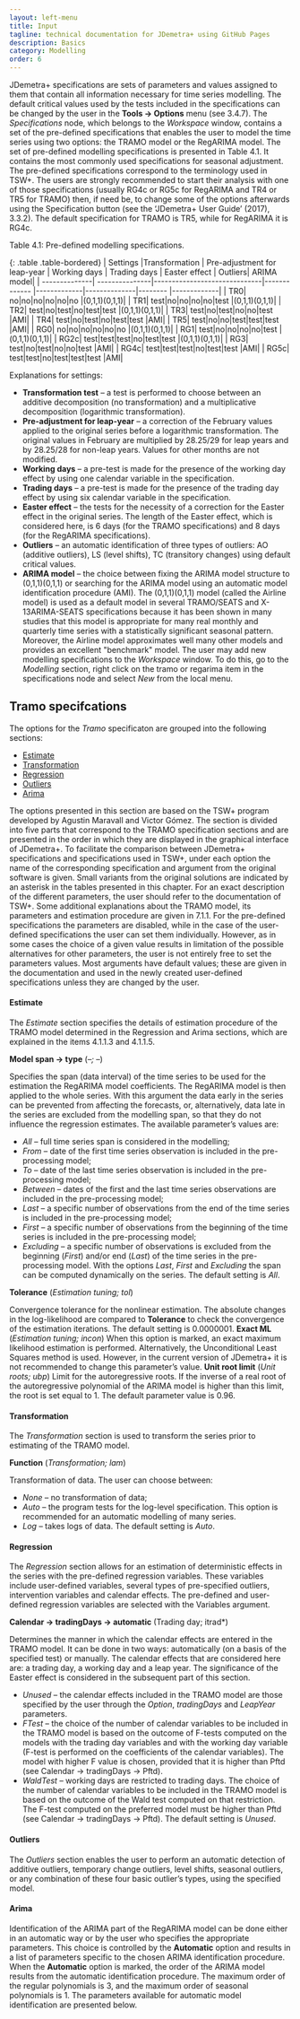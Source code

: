 ```yaml
---
layout: left-menu
title: Input
tagline: technical documentation for JDemetra+ using GitHub Pages
description: Basics
category: Modelling
order: 6
---
```

JDemetra+ specifications are sets of parameters and values assigned to 
them that contain all information necessary for time series modelling. 
The default critical values used by the tests included in the 
specifications can be changed by the user in the **Tools → Options** menu 
(see 3.4.7). The *Specifications* node, which belongs to the *Workspace* 
window, contains a set of the pre-defined specifications that enables 
the user to model the time series using two options: the TRAMO model or 
the RegARIMA model. The set of pre-defined modelling specifications is 
presented in Table 4.1. It contains the most commonly used 
specifications for seasonal adjustment. The pre-defined specifications 
correspond to the terminology used in TSW+. The users are strongly 
recommended to start their analysis with one of those specifications 
(usually RG4c or RG5c for RegARIMA and TR4 or TR5 for TRAMO) then, if 
need be, to change some of the options afterwards using the 
Specification button (see the ‘JDemetra+ User Guide’ (2017), 3.3.2). 
The default specification for TRAMO is TR5, while for RegARIMA it is 
RG4c. 

Table 4.1: Pre-defined modelling specifications.

{: .table .table-bordered}
| Settings      |Transformation   | Pre-adjustment for leap-year | Working days | Trading days | Easter effect | Outliers| ARIMA model|
| --------------| ---------------|------------------------------|------------- |-------------|--------------|-------- |-------------|
| TR0| no|no|no|no|no|no |(0,1,1)(0,1,1)|
| TR1| test|no|no|no|no|test |(0,1,1)(0,1,1)|
| TR2| test|no|test|no|test|test |(0,1,1)(0,1,1)|
| TR3| test|no|test|no|no|test |AMI|
| TR4| test|no|test|no|test|test |AMI|
| TR5| test|no|no|test|test|test |AMI|
| RG0| no|no|no|no|no|no |(0,1,1)(0,1,1)|
| RG1| test|no|no|no|no|test |(0,1,1)(0,1,1)|
| RG2c| test|test|test|no|test|test |(0,1,1)(0,1,1)|
| RG3| test|no|test|no|no|test |AMI|
| RG4c| test|test|test|no|test|test |AMI|
| RG5c| test|test|no|test|test|test |AMI|

Explanations for settings:
* **Transformation test** – a test is performed to choose between an additive decomposition (no transformation) and a multiplicative decomposition (logarithmic transformation).
* **Pre-adjustment for leap-year** – a correction of the February values applied to the original series before a logarithmic transformation. The original values in February are multiplied by 28.25/29 for leap years and by 28.25/28 for non-leap years. Values for other months are not modified. 
* **Working days** – a pre-test is made for the presence of the working day effect by using one calendar variable in the specification.
* **Trading days** – a pre-test is made for the presence of the trading day effect by using six calendar variable in the specification.
* **Easter effect** – the tests for the necessity of a correction for the Easter effect in the original series. The length of the Easter effect, which is considered here, is 6 days (for the TRAMO specifications) and 8 days (for the RegARIMA specifications). 
* **Outliers** – an automatic identification of three types of outliers:  AO (additive outliers), LS (level shifts), TC (transitory changes) using default critical values.
* **ARIMA model** – the choice between fixing the ARIMA model 
structure to (0,1,1)(0,1,1) or searching for the ARIMA model using an 
automatic model identification procedure (AMI). The (0,1,1)(0,1,1) model 
(called the Airline model) is used as a default model in several 
TRAMO/SEATS and X-13ARIMA-SEATS specifications because it has been shown 
in many studies that this model is appropriate for many real monthly and 
quarterly time series with a statistically significant seasonal pattern. 
Moreover, the Airline model approximates well many other models and 
provides an excellent "benchmark" model. The user may add new modelling 
specifications to the *Workspace* window. To do this, go to the 
*Modelling* section, right click on the tramo or regarima item in the 
specifications node and select *New* from the local menu. 

## Tramo specifcations
The options for the *Tramo* specificaton are grouped into the following sections:
* [Estimate](#estimate)
* [Transformation](#transformation)
* [Regression](#regression)
* [Outliers](#outliers)
* [Arima](#arima)

The options presented in this section are based on the TSW+ program developed by Agustin 
Maravall and Victor Gómez. The section is divided into five parts that 
correspond to the TRAMO specification sections and are presented in the 
order in which they are displayed in the graphical interface of 
JDemetra+. 
To facilitate the comparison between JDemetra+ specifications and 
specifications used in TSW+, under each option the name of the 
corresponding specification and argument from the original software is 
given. Small variants from the original solutions are indicated by an 
asterisk in the tables presented in this chapter. For an exact 
description of the different parameters, the user should refer to the 
documentation of TSW+. Some additional explanations about the TRAMO 
model, its parameters and estimation procedure are given in 7.1.1. For 
the pre-defined specifications the parameters are disabled, while in the 
case of the user-defined specifications the user can set them 
individually. However, as in some cases the choice of a given value 
results in limitation of the possible alternatives for other parameters, 
the user is not entirely free to set the parameters values. Most 
arguments have default values; these are given in the documentation and 
used in the newly created user-defined specifications unless they are 
changed by the user. 

#### Estimate
The *Estimate* section specifies the details of estimation procedure of 
the TRAMO model determined in the Regression and Arima sections, which 
are explained in the items 4.1.1.3 and 4.1.1.5. 

**Model span →  type** (*–; –*)

Specifies the span (data interval) of the time series to be used for the estimation the RegARIMA model coefficients. The RegARIMA model is then applied to the whole series. With this argument the data early in the series can be prevented from affecting the forecasts, or, alternatively, data late in the series are excluded from the modelling span, so that they do not influence the regression estimates. The available parameter’s values are:
* *All* – full time series span is considered in the modelling;
* *From* – date of the first time series observation is included in the pre-processing model;
* *To* – date of the last time series observation is included in the pre-processing model;
* *Between* – dates of the first and the last time series observations are included in the pre-processing model;
* *Last* – a specific number of observations from the end of the time series is included in the pre-processing model;
* *First* – a specific number of observations from the beginning of the time series is included in the pre-processing model;
* *Excluding* – a specific number of observations is excluded from the beginning (*First*) and/or end (*Last*) of the time series in the pre-processing model.
With the options *Last*, *First* and *Excluding* the span can be computed dynamically on the series. The default setting is *All*.

**Tolerance** (*Estimation tuning; tol*)

Convergence tolerance for the nonlinear estimation. The absolute changes in the log-likelihood are compared to **Tolerance** to check the convergence of the estimation iterations. The default setting is 0.0000001.
**Exact ML** (*Estimation tuning; incon*)
When this option is marked, an exact maximum likelihood estimation is performed. Alternatively, the Unconditional Least Squares method is used. However, in the current version of JDemetra+ it is not recommended to change this parameter’s value.
**Unit root limit** (*Unit roots; ubp*)
Limit for the autoregressive roots. If the inverse of a real root of the autoregressive polynomial of the ARIMA model is higher than this limit, the root is set equal to 1. The default parameter value is 0.96.


#### Transformation
The *Transformation* section is used to transform the series prior to estimating of the TRAMO model.

**Function** (*Transformation; lam*)

Transformation of data. The user can choose between: 
* *None* – no transformation of data;
* *Auto* – the program tests for the log-level specification. This option is recommended for an automatic modelling of many series.
* *Log* – takes logs of data.
The default setting is *Auto*.

#### Regression
The *Regression* section allows for an estimation of deterministic effects in the series with the pre-defined regression variables. These variables include user-defined variables, several types of pre-specified outliers, intervention variables and calendar effects. The pre-defined and user-defined regression variables are selected with the Variables argument. 

**Calendar → tradingDays → automatic** (Trading day; itrad*)

Determines the manner in which the calendar effects are entered in the TRAMO model. It can be done in two ways: automatically (on a basis of the specified test) or manually. The calendar effects that are considered here are: a trading day, a working day and a leap year. The significance of the Easter effect is considered in the subsequent part of this section.
* *Unused* – the calendar effects included in the TRAMO model are those specified by the user through the *Option*, *tradingDays* and *LeapYear* parameters.
* *FTest* – the choice of the number of calendar variables to be included in the TRAMO model is based on the outcome of F-tests computed on the models with the trading day variables and with the working day variable (F-test is performed on the coefficients of the calendar variables). The model with higher F value is chosen, provided that it is higher than Pftd (see Calendar → tradingDays → Pftd).
* *WaldTest* – working days are restricted to trading days. The choice of the number of calendar variables to be included in the TRAMO model is based on the outcome of the Wald test computed on that restriction. The F-test computed on the preferred model must be higher than Pftd (see Calendar → tradingDays → Pftd).
The default setting is *Unused*. 

#### Outliers 
The *Outliers* section enables the user to perform an automatic detection of additive outliers, 
temporary change outliers, level shifts, seasonal outliers, or any 
combination of these four basic outlier’s types, using the specified model. 

#### Arima
Identification of the ARIMA part of the RegARIMA model 
can be done either in an automatic way or by the user who specifies the 
appropriate parameters. This choice is controlled by the **Automatic** 
option and results in a list of parameters specific to the chosen ARIMA 
identification procedure. When the **Automatic** option is marked, the 
order of the ARIMA model results from the automatic identification 
procedure. The maximum order of the regular polynomials is 3, and the 
maximum order of seasonal polynomials is 1. The parameters available for 
automatic model identification are presented below. 

